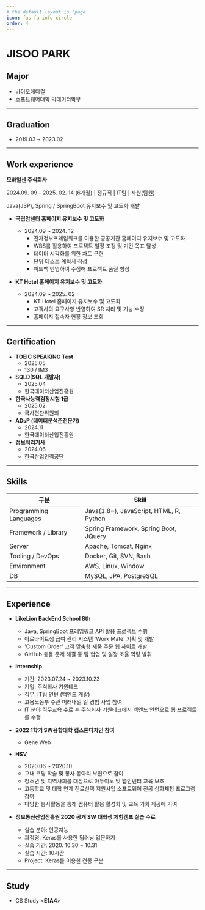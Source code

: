 ```yaml
---
# the default layout is 'page'
icon: fas fa-info-circle
order: 4
---
```


[//]: # (> Add Markdown syntax content to file `_tabs/about.md`{: .filepath } and it will show up on this page.)

[//]: # ({: .prompt-tip })
# JISOO PARK
## Major

- 바이오메디컬
- 소프트웨어대학 빅데이터학부

---

## Graduation

- 2019.03 ~ 2023.02

---
## Work experience
**모바일센 주식회사**

2024.09. 09 - 2025. 02. 14 (6개월)  |  정규직  |  IT팀  |  사원(팀원)

Java(JSP), Spring / SpringBoot 유지보수 및 고도화 개발

- **국립암센터 홈페이지 유지보수 및 고도화**
  - 2024.09 ~ 2024. 12
    - 전자정부프레임워크를 이용한 공공기관 홈페이지 유지보수 및 고도화
    - WBS를 활용하여 프로젝트 일정 조정 및 기간 목표 달성
    - 데이터 시각화를 위한 차트 구현
    - 단위 테스트 계획서 작성
    - 피드백 반영하여 수정해 프로젝트 품질 향상

- **KT Hotel 홈페이지 유지보수 및 고도화**
  - 2024.09 ~ 2025. 02
    - KT Hotel 홈페이지 유지보수 및 고도화
    - 고객사의 요구사항 반영하여 SR 처리 및 기능 수정
    - 홈페이지 접속자 현황 정보 조회


---
## Certification
- **TOEIC SPEAKING Test**
  - 2025.05
  - 130 / IM3
- **SQLD(SQL 개발자)**
  - 2025.04
  - 한국데이터산업진흥원
- **한국사능력검정시험 1급**
  - 2025.02
  - 국사편찬위원회
- **ADsP (데이터분석준전문가)**
  - 2024.11
  - 한국데이터산업진흥원
- **정보처리기사**
  - 2024.06
  - 한국산업인력공단


---
## Skills

| 구분                | Skill                                             |
|---------------------|--------------------------------------------------|
| Programming Languages | Java(1.8~), JavaScript, HTML, R, Python         |
| Framework / Library | Spring Framework, Spring Boot, JQuery           |
| Server              | Apache, Tomcat, Nginx                            |
| Tooling / DevOps    | Docker, Git, SVN, Bash                           |
| Environment         | AWS, Linux, Window                               |
| DB                  | MySQL, JPA, PostgreSQL                           |

---

## Experience
- **LikeLion BackEnd School 8th**
  - Java, SpringBoot 프레임워크 API 활용 프로젝트 수행
  - 아르바이트생 급여 관리 시스템 'Work Mate' 기획 및 개발
  - 'Custom Order' 고객 맞춤형 제품 주문 웹 사이트 개발
  - GitHub 충돌 문제 해결 등 팀 협업 및 일정 조율 역량 발휘
- **Internship**
  - 기간: 2023.07.24 ~ 2023.10.23
  - 기업: 주식회사 기원테크
  - 직무: IT팀 인턴 (백엔드 개발)
  - 고용노동부 주관 미래내일 일 경험 사업 참여
  - IT 분야 직무교육 수료 후 주식회사 기원테크에서 백엔드 인턴으로 웹 프로젝트를 수행

- **2022 1학기 SW융합대학 캡스톤디자인 참여**
  -  Gene Web
- **HSV**
  - 2020.06 ~ 2020.10
  - 교내 코딩 학술 및 봉사 동아리 부원으로 참여
  - 청소년 및 지역사회를 대상으로 아두이노 및 앱인벤터 교육 보조
  - 고등학교 및 대학 연계 진로선택 지원사업 소프트웨어 전공 심화체험 프로그램 참여
  - 다양한 봉사활동을 통해 컴퓨터 활용 활성화 및 교육 기회 제공에 기여

- **정보통신산업진흥원 2020 공개 SW 대학생 체험캠프 실습 수료**
  - 실습 분야: 인공지능
  - 과정명: Keras를 사용한 딥러닝 입문하기
  - 실습 기간: 2020. 10.30 ~ 10.31
  - 실습 시간: 10시간
  - Project: Keras를 이용한 견종 구분

---

## Study
- CS Study \<**E1A4**>
